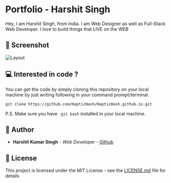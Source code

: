 # Portfolio - Harshit Singh
Hey, I am Harshit Singh, from India. I am Web Designer as well as Full-Stack Web Developer. I love to build things that LIVE on the WEB

##  :mag_right: Screenshot
![Layout](https://haptichash.github.io/assets/img/overview.png)

##   :computer: Interested in code ?

You can get the code by simply cloning this repository on your local machine by just writing following in your command prompt/terminal. 
```
git clone https://github.com/HapticHash/HapticHash.github.io.git
```
P.S. Make sure you have ``` git bash``` installed in your local machine.

##  :busts_in_silhouette: Author

* **Harshit Kumar Singh** - *Web Developer* - [Github](https://github.com/HapticHash)

##  :page_facing_up: License

This project is licensed under the MIT License - see the [LICENSE.md](LICENSE.md) file for details
